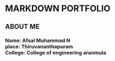 # MARKDOWN PORTFOLIO
## ABOUT ME 
### Name: Afsal Muhammad N <br /> place: Thiruvananthapuram <br/> College: College of engineering aranmula 
